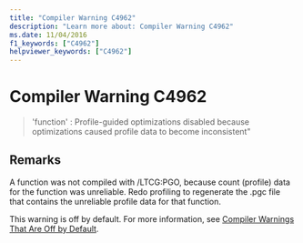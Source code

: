 ```yaml
---
title: "Compiler Warning C4962"
description: "Learn more about: Compiler Warning C4962"
ms.date: 11/04/2016
f1_keywords: ["C4962"]
helpviewer_keywords: ["C4962"]
---
```

# Compiler Warning C4962

> 'function' : Profile-guided optimizations disabled because optimizations caused profile data to become inconsistent"

## Remarks

A function was not compiled with /LTCG:PGO, because count (profile) data for the function was unreliable. Redo profiling to regenerate the .pgc file that contains the unreliable profile data for that function.

This warning is off by default. For more information, see [Compiler Warnings That Are Off by Default](../../preprocessor/compiler-warnings-that-are-off-by-default.md).
